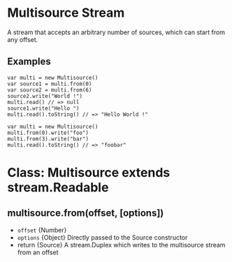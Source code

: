 # Multisource Stream

A stream that accepts an arbitrary number of sources, which can start from any offset.

## Examples
```
var multi = new Multisource()
var source1 = multi.from(0)
var source2 = multi.from(6)
source2.write("World !")
multi.read() // => null
source1.write("Hello ")
multi.read().toString() // => "Hello World !"
```
```
var multi = new Multisource()
multi.from(0).write("foo")
multi.from(3).write("bar")
multi.read().toString() // => "foobar"
```

# Class: Multisource extends stream.Readable

## multisource.from(offset, [options])

* `offset` {Number}
* `options` {Object} Directly passed to the Source constructor
* return {Source} A stream.Duplex which writes to the multisource stream from an offset


